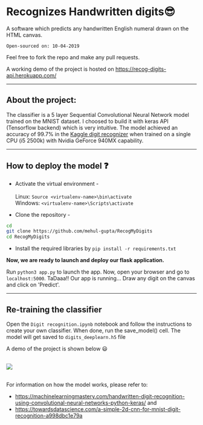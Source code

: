 # Recognizes Handwritten digits:sunglasses: 
A software which predicts any handwritten English numeral drawn on the HTML canvas.

    Open-sourced on: 10-04-2019
Feel free to fork the repo and make any pull requests. 

A working demo of the project is hosted on https://recog-digits-api.herokuapp.com/

_______________________________________________________________________________________________________________________________________

## About the project:

The classifier is a 5 layer Sequential Convolutional Neural Network model trained on the MNIST dataset. I choosed to build it with keras API (Tensorflow backend) which is very intuitive. The model achieved an accuracy of 99.7% in the [Kaggle digit recognizer](https://www.kaggle.com/c/digit-recognizer) when trained on a single CPU (i5 2500k) with Nvidia GeForce 940MX capability.
_______________________________________________________________________________________________________________________________________

## How to deploy the model :question:
* Activate the virtual environment - <br/><br/>
Linux:  ```Source <virtualenv-name>\bin\activate```<br/>
Windows: ```<virtualenv-name>\Scripts\activate```

* Clone the repository - 
```bash
cd 
git clone https://github.com/mehul-gupta/RecogMyDigits
cd RecogMyDigits
```
* Install the required libraries by `pip install -r requirements.txt`

**Now, we are ready to launch and deploy our flask application.**

Run `python3 app.py` to launch the app. Now, open your browser and go to `localhost:5000`. TaDaaa!! Our app is running...
Draw any digit on the canvas and click on 'Predict'.

_______________________________________________________________________________________________________________________________________

## Re-training the classifier
Open the `Digit recognition.ipynb` notebook and follow the instructions to create your own classifier. When done, run the save_model() cell. The model will get saved to `digits_deeplearn.h5` file 

A demo of the project is shown below :smiley:<br/><br/>

 ![](https://github.com/mehul-gupta/RecogMyDigits/blob/master/DemoProj.gif) <br /><br />

For information on how the model works, please refer to:
* https://machinelearningmastery.com/handwritten-digit-recognition-using-convolutional-neural-networks-python-keras/
and 
* https://towardsdatascience.com/a-simple-2d-cnn-for-mnist-digit-recognition-a998dbc1e79a
